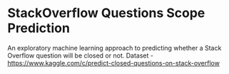 # StackOverflow Questions Scope Prediction
An exploratory machine learning approach to predicting whether a Stack Overflow question will be closed or not.
Dataset - https://www.kaggle.com/c/predict-closed-questions-on-stack-overflow

